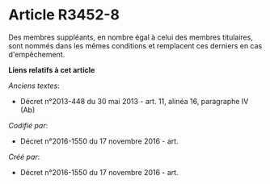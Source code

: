 # Article R3452-8

Des membres suppléants, en nombre égal à celui des membres titulaires, sont nommés dans les mêmes conditions et remplacent
ces derniers en cas d'empêchement.

**Liens relatifs à cet article**

_Anciens textes_:

  - Décret n°2013-448 du 30 mai 2013 - art. 11, alinéa 16, paragraphe IV  (Ab)

_Codifié par_:

  - Décret n°2016-1550 du 17 novembre 2016 - art.

_Créé par_:

  - Décret n°2016-1550 du 17 novembre 2016 - art.
